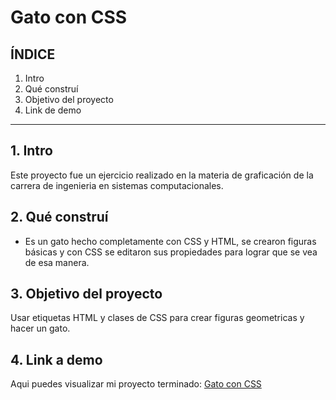 # Gato con CSS



## ÍNDICE

1. Intro
2. Qué construí
3. Objetivo del proyecto
4. Link de demo

****

## 1. Intro
Este proyecto fue un ejercicio realizado en la materia de graficación de la carrera de ingenieria en sistemas computacionales. 

## 2. Qué construí
* Es un gato hecho completamente con CSS y HTML, se crearon figuras básicas y con CSS se editaron sus propiedades para lograr que se vea de esa manera.
## 3. Objetivo del proyecto
Usar etiquetas HTML y clases de CSS para crear figuras geometricas y hacer un gato.

## 4. Link a demo
Aqui puedes visualizar mi proyecto terminado: [Gato con CSS](https://main--sparkling-malasada-425971.netlify.app/)
